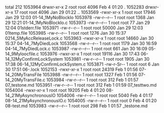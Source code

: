 total 212
1053964 drwxr-xr-x  2 root root  4096 Feb  4 01:20 .
1052283 drwxr-xr-x 17 root root  4096 Jan 29 01:22 ..
1053569 -rwxr-xr-x  1 root root 17946 Jan 29 12:03 01-14_1MyNoBlockIo
1053978 -rw-r--r--  1 root root  1368 Jan 29 12:21 01-14_1MyNoBlockIo.c
1053973 -rw-r--r--  1 root root    77 Jan 29 12:04 01stderr.file
1053971 -rw-r--r--  1 root root 50000 Jan 29 12:03 01temp.file
1053985 -rw-r--r--  1 root root  1276 Jan 30 15:37 0214_5MyAccReleaseLock.c
1053963 -rwxr-xr-x  1 root root 14660 Jan 30 15:37 04-14_7MyDiedLock
1053568 -rw-r--r--  1 root root  1179 Jan 30 16:59 04-14_7MyDiedLock.c
1053987 -rw-r--r--  1 root root   661 Jan 30 16:09 05-14_9Myloocfile.c
1053976 -rwxr-xr-x  1 root root 19116 Jan 30 17:43 06-14_12MyConfirmLockSystem
1053981 -rw-r--r--  1 root root  1905 Jan 30 17:38 06-14_12MyConfirmLockSystem.c
1053871 -rw-r-Sr--  1 root root     6 Jan 30 17:51 06-.lock
1052153 -rwxr-xr-x  1 root root 24319 Feb  1 01:56 07-14_20MyTransFile
1053988 -rw-r--r--  1 root root  1327 Feb  1 01:56 07-14_20MyTransFile.c
1053984 -rw-r--r--  1 root root   312 Feb  1 01:57 07_testone.md
1053951 -rw-r--r--  1 root root   312 Feb  1 01:59 07_testtwo.md
1054004 -rwxr-xr-x  1 root root 19205 Feb  4 01:20 08-14_21MyAsynchronousIO
1054006 -rw-r--r--  1 root root  5040 Feb  4 01:17 08-14_21MyAsynchronousIO.c
1054005 -rw-r--r--  1 root root     0 Feb  4 01:20 08-test.md
1053983 -rw-r--r--  1 root root   298 Feb  1 01:57 _testone.md

